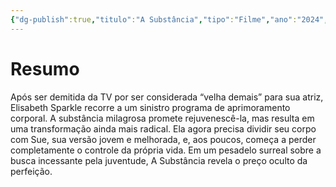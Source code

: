 ```yaml
---
{"dg-publish":true,"titulo":"A Substância","tipo":"Filme","ano":"2024","gênero":["Terror","Ficção Científica","Thriller"],"image":"https://image.tmdb.org/t/p/w500/6L3PfQEydRzONYrhtpWtchRhOuV.jpg","lançado":"2024-09-07","assistido":false,"nota":null,"tags":["filme","pessoal"],"permalink":"/0.Settings/media/filmes/A Substância (2024)/","dgPassFrontmatter":true}
---
```


# Resumo
Após ser demitida da TV por ser considerada “velha demais” para sua atriz, Elisabeth Sparkle recorre a um sinistro programa de aprimoramento corporal. A substância milagrosa promete rejuvenescê-la, mas resulta em uma transformação ainda mais radical. Ela agora precisa dividir seu corpo com Sue, sua versão jovem e melhorada, e, aos poucos, começa a perder completamente o controle da própria vida. Em um pesadelo surreal sobre a busca incessante pela juventude, A Substância revela o preço oculto da perfeição.
